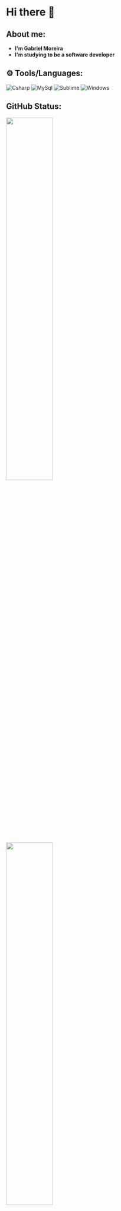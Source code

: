 # Hi there 👋

## About me: 
- **I'm Gabriel Moreira**
- **I'm studying to be a software developer**

## ⚙️ Tools/Languages:
![Csharp](https://img.shields.io/badge/C%23-239120?style=for-the-badge&logo=c-sharp&logoColor=white) 
![MySql](https://img.shields.io/badge/MySQL-005C84?style=for-the-badge&logo=mysql&logoColor=white)
![Sublime](https://img.shields.io/badge/sublime_text-%23575757.svg?&style=for-the-badge&logo=sublime-text&logoColor=important)
![Windows](https://img.shields.io/badge/Windows-0078D6?style=for-the-badge&logo=windows&logoColor=white)

## GitHub Status: 
<div>
  <img  height="50%"  width="auto"  src ="https://github-readme-stats.vercel.app/api?username=gabrielmoreira7&show_icons=true&count_private=true&theme=react&hide_border=true&hide=issues,contribs&bg_color=#fff"> 
  <img  height="50%"  width="auto"  src ="https://github-readme-stats.vercel.app/api/top-langs/?username=gabrielmoreira-7&layout=compact&hide_border=true&theme=react&bg_color=#fff&langs_count=6&hide=jupyter%20notebook,tex,css,php">
</div>
